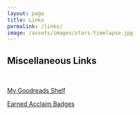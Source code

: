 ```yaml
---
layout: page
title: Links
permalink: /links/
image: /assets/images/stars-timelapse.jpg
---
```


## Miscellaneous Links

<br />

[My Goodreads Shelf](https://www.goodreads.com/zephyr3c33)

[Earned Acclaim Badges](https://www.youracclaim.com/users/morgancarroll)
